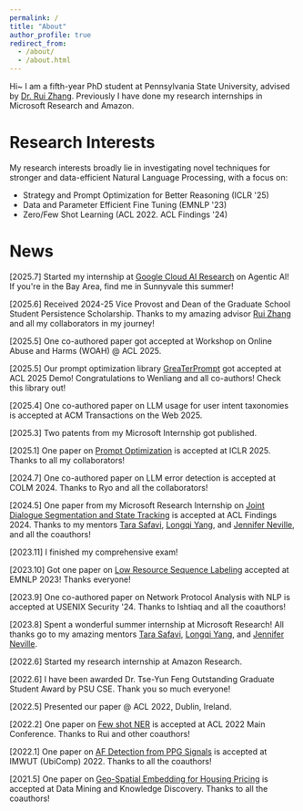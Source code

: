 ```yaml
---
permalink: /
title: "About"
author_profile: true
redirect_from: 
  - /about/
  - /about.html
---
```


Hi~ I am a fifth-year PhD student at Pennsylvania State University, advised by [Dr. Rui Zhang](https://ryanzhumich.github.io). Previously I have done my research internships in Microsoft Research and Amazon. 

Research Interests
======
My research interests broadly lie in investigating novel techniques for stronger and data-efficient Natural Language Processing, with a focus on:

- Strategy and Prompt Optimization for Better Reasoning (ICLR '25)
- Data and Parameter Efficient Fine Tuning (EMNLP '23)
- Zero/Few Shot Learning (ACL 2022. ACL Findings '24)


News
======
[2025.7] Started my internship at [Google Cloud AI Research](https://research.google/teams/cloud-ai/) on Agentic AI! If you're in the Bay Area, find me in Sunnyvale this summer!

[2025.6] Received 2024-25 Vice Provost and Dean of the Graduate School Student Persistence Scholarship. Thanks to my amazing advisor [Rui Zhang](https://ryanzhumich.github.io/) and all my collaborators in my journey!

[2025.5] One co-authored paper got accepted at Workshop on Online Abuse and Harms (WOAH) @ ACL 2025.

[2025.5] Our prompt optimization library [GreaTerPrompt](https://pypi.org/project/greaterprompt/) got accepted at ACL 2025 Demo! Congratulations to Wenliang and all co-authors! Check this library out!

[2025.4] One co-authored paper on LLM usage for user intent taxonomies is accepted at ACM Transactions on the Web 2025.

[2025.3] Two patents from my Microsoft Internship got published.

[2025.1] One paper on [Prompt Optimization](https://arxiv.org/abs/2412.09722) is accepted at ICLR 2025. Thanks to all my collaborators!

[2024.7] One co-authored paper on LLM error detection is accepted at COLM 2024. Thanks to Ryo and all the collaborators!

[2024.5] One paper from my Microsoft Research Internship on [Joint Dialogue Segmentation and State Tracking](https://aclanthology.org/2024.findings-acl.891/) is accepted at ACL Findings 2024. Thanks to my mentors [Tara Safavi](https://tsafavi.github.io), [Longqi Yang](https://ylongqi.com), and [Jennifer Neville](https://jenneville.github.io), and all the coauthors!

[2023.11] I finished my comprehensive exam!

[2023.10] Got one paper on [Low Resource Sequence Labeling](https://aclanthology.org/2023.emnlp-main.433/) accepted at EMNLP 2023! Thanks everyone!

[2023.9] One co-authored paper on Network Protocol Analysis with NLP is accepted at USENIX Security '24. Thanks to Ishtiaq and all the coauthors!

[2023.8] Spent a wonderful summer internship at Microsoft Research! All thanks go to my amazing mentors [Tara Safavi](https://tsafavi.github.io), [Longqi Yang](https://ylongqi.com), and [Jennifer Neville](https://jenneville.github.io).

[2022.6] Started my research internship at Amazon Research.

[2022.6] I have been awarded Dr. Tse-Yun Feng Outstanding Graduate Student Award by PSU CSE. Thank you so much everyone!

[2022.5] Presented our paper @ ACL 2022, Dublin, Ireland.

[2022.2] One paper on [Few shot NER](https://aclanthology.org/2022.acl-long.439/) is accepted at ACL 2022 Main Conference. Thanks to Rui and other coauthors!

[2022.1] One paper on [AF Detection from PPG Signals](https://dl.acm.org/doi/10.1145/3517247) is accepted at IMWUT (UbiComp) 2022. Thanks to all the coauthors!

[2021.5] One paper on [Geo-Spatial Embedding for Housing Pricing](https://link.springer.com/article/10.1007/s10618-021-00789-x) is accepted at Data Mining and Knowledge Discovery. Thanks to all the coauthors!
